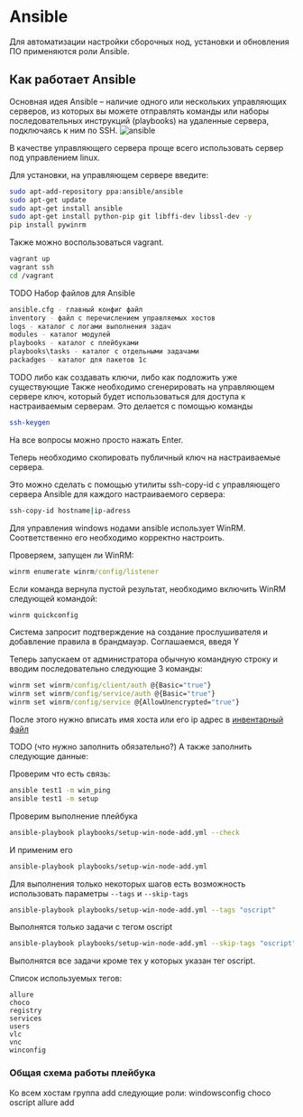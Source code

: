 # Ansible

Для автоматизации настройки сборочных нод, установки и обновления ПО применяются роли Ansible.

## Как работает Ansible

Основная идея Ansible – наличие одного или нескольких управляющих серверов, из которых вы можете отправлять команды или наборы последовательных инструкций (playbooks) на удаленные сервера, подключаясь к ним по SSH.
![ansible](./img/54dbf0.jpg)

В качестве управляющего сервера проще всего использовать сервер под управлением linux.

Для установки, на управляющем сервере введите:

``` bash
sudo apt-add-repository ppa:ansible/ansible
sudo apt-get update
sudo apt-get install ansible
sudo apt-get install python-pip git libffi-dev libssl-dev -y
pip install pywinrm

```

Также можно воспользоваться vagrant.

``` bash
vagrant up
vagrant ssh
cd /vagrant
```

TODO Набор файлов для Ansible

```bash
ansible.cfg - главный конфиг файл
inventory - файл с перечислением управляемых хостов
logs - каталог с логами выполнения задач
modules - каталог модулей
playbooks - каталог с плейбуками
playbooks\tasks - каталог с отдельными задачами
packadges - каталог для пакетов 1с
```

TODO либо как создавать ключи, либо как подложить уже существующие
Также необходимо сгенерировать на управляющем сервере ключ, который будет использоваться для доступа к настраиваемым серверам. 
Это делается с помощью команды

``` bash
ssh-keygen
```

На все вопросы можно просто нажать Enter.

Теперь необходимо скопировать публичный ключ на настраиваемые сервера.

Это можно сделать с помощью утилиты ssh-copy-id с управляющего сервера Ansible для каждого настраиваемого сервера:

``` bash
ssh-copy-id hostname|ip-adress
```

Для управления windows нодами ansible использует WinRM. Соответственно его необходимо корректно настроить.

Проверяем, запущен ли WinRM:

``` cmd
winrm enumerate winrm/config/listener
```

Если команда вернула пустой результат, необходимо включить WinRM следующей командой:

``` cmd
winrm quickconfig
```

Система запросит подтверждение на создание прослушивателя и добавление правила в брандмауэр. Соглашаемся, введя Y

Теперь запускаем от администратора обычную командную строку и вводим последовательно следующие 3 команды:

``` cmd
winrm set winrm/config/client/auth @{Basic="true"}
winrm set winrm/config/service/auth @{Basic="true"}
winrm set winrm/config/service @{AllowUnencrypted="true"}
```

После этого нужно вписать имя хоста или его ip адрес в [инвентарный файл](inventories/local/hosts)

TODO (что нужно заполнить обязательно?) А также заполнить следующие данные:

Проверим что есть связь:

``` bash
ansible test1 -m win_ping
ansible test1 -m setup
```

Проверим выполнение плейбука

``` bash
ansible-playbook playbooks/setup-win-node-add.yml --check
```

И применим его

``` bash
ansible-playbook playbooks/setup-win-node-add.yml
```

Для выполнения только некоторых шагов есть возможность использовать параметры `--tags` и `--skip-tags`

``` bash
ansible-playbook playbooks/setup-win-node-add.yml --tags "oscript"
```

Выполнятся только задачи с тегом oscript

``` bash
ansible-playbook playbooks/setup-win-node-add.yml --skip-tags "oscript"
```

Выполнятся все задачи кроме тех у которых указан тег oscript.

Список используемых тегов:

    allure
    choco
    registry
    services
    users
    vlc
    vnc
    winconfig

### Общая схема работы плейбука

Ко всем хостам группа add следующие роли: windowsconfig choco oscript allure add